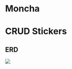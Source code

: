 # Moncha

# CRUD Stickers

## ERD

![](https://lucid.app/publicSegments/view/98a6dc28-e902-47de-9ecd-e854cd5b663a/image.png)